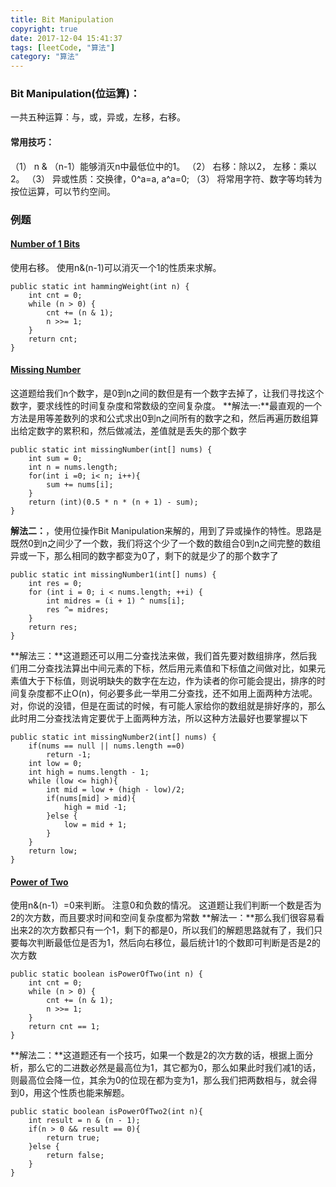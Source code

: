 ```yaml
---
title: Bit Manipulation
copyright: true
date: 2017-12-04 15:41:37
tags: [leetCode, "算法"]
category: "算法"
---
```

### Bit Manipulation(位运算)：
一共五种运算：与，或，异或，左移，右移。
#### 常用技巧：
（1） n & （n-1）能够消灭n中最低位中的1。
（2） 右移：除以2， 左移：乘以2。
（3） 异或性质：交换律，0^a=a, a^a=0;
（3） 将常用字符、数字等均转为按位运算，可以节约空间。
<!-- more -->
### 例题
#### [Number of 1 Bits](https://leetcode.com/problems/number-of-1-bits/description/ "Optional title")
使用右移。
使用n&(n-1)可以消灭一个1的性质来求解。
```
public static int hammingWeight(int n) {
    int cnt = 0;
    while (n > 0) {
        cnt += (n & 1);
        n >>= 1;
    }
    return cnt;
}
```
#### [Missing Number](https://leetcode.com/problems/missing-number/description/ "Optional title")
这道题给我们n个数字，是0到n之间的数但是有一个数字去掉了，让我们寻找这个数字，要求线性的时间复杂度和常数级的空间复杂度。
**解法一:**最直观的一个方法是用等差数列的求和公式求出0到n之间所有的数字之和，然后再遍历数组算出给定数字的累积和，然后做减法，差值就是丢失的那个数字
```
public static int missingNumber(int[] nums) {
    int sum = 0;
    int n = nums.length;
    for(int i =0; i< n; i++){
        sum += nums[i];
    }
    return (int)(0.5 * n * (n + 1) - sum);
}
```
**解法二：**，使用位操作Bit Manipulation来解的，用到了异或操作的特性。思路是既然0到n之间少了一个数，我们将这个少了一个数的数组合0到n之间完整的数组异或一下，那么相同的数字都变为0了，剩下的就是少了的那个数字了
```
public static int missingNumber1(int[] nums) {
    int res = 0;
    for (int i = 0; i < nums.length; ++i) {
        int midres = (i + 1) ^ nums[i];
        res ^= midres;
    }
    return res;
}
```
**解法三：**这道题还可以用二分查找法来做，我们首先要对数组排序，然后我们用二分查找法算出中间元素的下标，然后用元素值和下标值之间做对比，如果元素值大于下标值，则说明缺失的数字在左边，作为读者的你可能会提出，排序的时间复杂度都不止O(n)，何必要多此一举用二分查找，还不如用上面两种方法呢。对，你说的没错，但是在面试的时候，有可能人家给你的数组就是排好序的，那么此时用二分查找法肯定要优于上面两种方法，所以这种方法最好也要掌握以下
```
public static int missingNumber2(int[] nums) {
    if(nums == null || nums.length ==0)
        return -1;
    int low = 0;
    int high = nums.length - 1;
    while (low <= high){
        int mid = low + (high - low)/2;
        if(nums[mid] > mid){
            high = mid -1;
        }else {
            low = mid + 1;
        }
    }
    return low;
}
```
#### [Power of Two](https://leetcode.com/problems/power-of-two/description/ "Optional title")
使用n&(n-1）=0来判断。
注意0和负数的情况。
这道题让我们判断一个数是否为2的次方数，而且要求时间和空间复杂度都为常数
**解法一：**那么我们很容易看出来2的次方数都只有一个1，剩下的都是0，所以我们的解题思路就有了，我们只要每次判断最低位是否为1，然后向右移位，最后统计1的个数即可判断是否是2的次方数
```
public static boolean isPowerOfTwo(int n) {
    int cnt = 0;
    while (n > 0) {
        cnt += (n & 1);
        n >>= 1;
    }
    return cnt == 1;
}
```
**解法二：**这道题还有一个技巧，如果一个数是2的次方数的话，根据上面分析，那么它的二进数必然是最高位为1，其它都为0，那么如果此时我们减1的话，则最高位会降一位，其余为0的位现在都为变为1，那么我们把两数相与，就会得到0，用这个性质也能来解题。
```
public static boolean isPowerOfTwo2(int n){
    int result = n & (n - 1);
    if(n > 0 && result == 0){
        return true;
    }else {
        return false;
    }
}
```